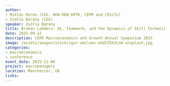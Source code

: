 ```yaml
---
author:
- Miklós Koren (CEU, HUN-REN KRTK, CEPR and CESifo)
- Zsófia Bárány (CEU)
speaker: Zsófia Bárány
title: Broken Ladders: AI, Teamwork, and the Dynamics of Skill Formation in the Workplace
date: 2025-09-22
description: CEPR Macroeconomics and Growth Annual Symposium 2025
image: /assets/images/stock/igor-omilaev-eGGFZ5X2LnA-unsplash.jpg
categories: 
- macroeconomics
- conference
event_date: 2025-11-06
project: macromanagers
location: Manchester, UK
links:
---
```

